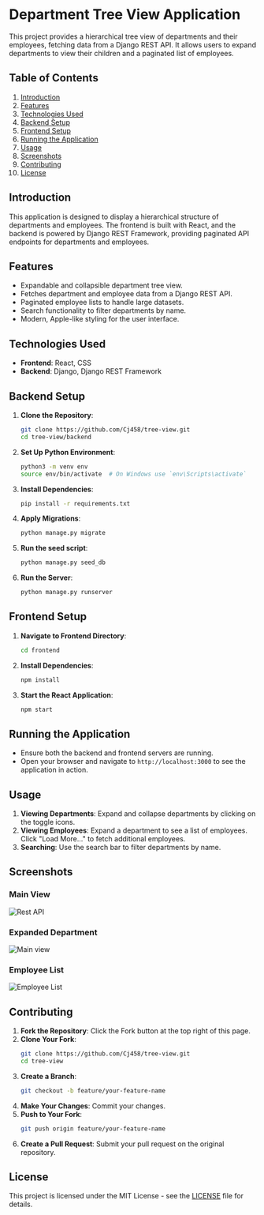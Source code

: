 # Department Tree View Application

This project provides a hierarchical tree view of departments and their employees, fetching data from a Django REST API. It allows users to expand departments to view their children and a paginated list of employees.

## Table of Contents

1. [Introduction](#introduction)
2. [Features](#features)
3. [Technologies Used](#technologies-used)
4. [Backend Setup](#backend-setup)
5. [Frontend Setup](#frontend-setup)
6. [Running the Application](#running-the-application)
7. [Usage](#usage)
8. [Screenshots](#screenshots)
9. [Contributing](#contributing)
10. [License](#license)

## Introduction

This application is designed to display a hierarchical structure of departments and employees. The frontend is built with React, and the backend is powered by Django REST Framework, providing paginated API endpoints for departments and employees.

## Features

- Expandable and collapsible department tree view.
- Fetches department and employee data from a Django REST API.
- Paginated employee lists to handle large datasets.
- Search functionality to filter departments by name.
- Modern, Apple-like styling for the user interface.

## Technologies Used

- **Frontend**: React, CSS
- **Backend**: Django, Django REST Framework

## Backend Setup

1. **Clone the Repository**:
    ```sh
    git clone https://github.com/Cj458/tree-view.git
    cd tree-view/backend
    ```

2. **Set Up Python Environment**:
    ```sh
    python3 -m venv env
    source env/bin/activate  # On Windows use `env\Scripts\activate`
    ```

3. **Install Dependencies**:
    ```sh
    pip install -r requirements.txt
    ```

4. **Apply Migrations**:
    ```sh
    python manage.py migrate
    ```

5. **Run the seed script**:
    ```sh
    python manage.py seed_db
    ```
6. **Run the Server**:
    ```sh
    python manage.py runserver
    ```

## Frontend Setup

1. **Navigate to Frontend Directory**:
    ```sh
    cd frontend
    ```

2. **Install Dependencies**:
    ```sh
    npm install
    ```

3. **Start the React Application**:
    ```sh
    npm start
    ```

## Running the Application

- Ensure both the backend and frontend servers are running.
- Open your browser and navigate to `http://localhost:3000` to see the application in action.

## Usage

1. **Viewing Departments**: Expand and collapse departments by clicking on the toggle icons.
2. **Viewing Employees**: Expand a department to see a list of employees. Click "Load More..." to fetch additional employees.
3. **Searching**: Use the search bar to filter departments by name.

## Screenshots

### Main View

![Rest API](https://drive.google.com/uc?export=view&id=1x9AokM8DOqbPum15myrp989-OkVfCY0Y)

### Expanded Department

![Main view](https://drive.google.com/uc?export=view&id=1e6IhqV-C2jAF5omJiDyY5RXu1bpe9tzK)

### Employee List

![Employee List](https://drive.google.com/uc?export=view&id=1Nw_75n3UwxfcrV5oqzi4YHpwXPw5Djka)

## Contributing

1. **Fork the Repository**: Click the Fork button at the top right of this page.
2. **Clone Your Fork**: 
    ```sh
    git clone https://github.com/Cj458/tree-view.git
    cd tree-view
    ```
3. **Create a Branch**: 
    ```sh
    git checkout -b feature/your-feature-name
    ```
4. **Make Your Changes**: Commit your changes.
5. **Push to Your Fork**: 
    ```sh
    git push origin feature/your-feature-name
    ```
6. **Create a Pull Request**: Submit your pull request on the original repository.

## License

This project is licensed under the MIT License - see the [LICENSE](LICENSE) file for details.
